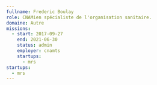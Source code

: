 ```yaml
---
fullname: Frederic Boulay
role: CNAMien spécialiste de l'organisation sanitaire.
domaine: Autre
missions:
  - start: 2017-09-27
    end: 2021-06-30
    status: admin
    employer: cnamts
    startups:
      - mrs
startups:
  - mrs
---
```

